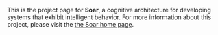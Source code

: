 This is the project page for **Soar**, a cognitive architecture for developing systems that exhibit intelligent behavior.  For more information about this project, please visit the [the Soar home page](http://soar.eecs.umich.edu/soar).

